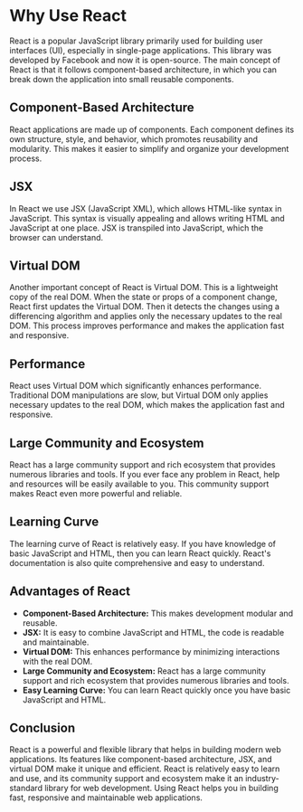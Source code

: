 # Why Use React

React is a popular JavaScript library primarily used for building user interfaces (UI), especially in single-page applications. This library was developed by Facebook and now it is open-source. The main concept of React is that it follows component-based architecture, in which you can break down the application into small reusable components.


## Component-Based Architecture

React applications are made up of components. Each component defines its own structure, style, and behavior, which promotes reusability and modularity. This makes it easier to simplify and organize your development process.

## JSX

In React we use JSX (JavaScript XML), which allows HTML-like syntax in JavaScript. This syntax is visually appealing and allows writing HTML and JavaScript at one place. JSX is transpiled into JavaScript, which the browser can understand.

## Virtual DOM

Another important concept of React is Virtual DOM. This is a lightweight copy of the real DOM. When the state or props of a component change, React first updates the Virtual DOM. Then it detects the changes using a differencing algorithm and applies only the necessary updates to the real DOM. This process improves performance and makes the application fast and responsive.

## Performance

React uses Virtual DOM which significantly enhances performance. Traditional DOM manipulations are slow, but Virtual DOM only applies necessary updates to the real DOM, which makes the application fast and responsive.

## Large Community and Ecosystem

React has a large community support and rich ecosystem that provides numerous libraries and tools. If you ever face any problem in React, help and resources will be easily available to you. This community support makes React even more powerful and reliable.

## Learning Curve

The learning curve of React is relatively easy. If you have knowledge of basic JavaScript and HTML, then you can learn React quickly. React's documentation is also quite comprehensive and easy to understand.

## Advantages of React

- **Component-Based Architecture:** This makes development modular and reusable.
- **JSX:** It is easy to combine JavaScript and HTML, the code is readable and maintainable.
- **Virtual DOM:** This enhances performance by minimizing interactions with the real DOM.
- **Large Community and Ecosystem:** React has a large community support and rich ecosystem that provides numerous libraries and tools.
- **Easy Learning Curve:** You can learn React quickly once you have basic JavaScript and HTML.

## Conclusion

React is a powerful and flexible library that helps in building modern web applications. Its features like component-based architecture, JSX, and virtual DOM make it unique and efficient. React is relatively easy to learn and use, and its community support and ecosystem make it an industry-standard library for web development. Using React helps you in building fast, responsive and maintainable web applications.